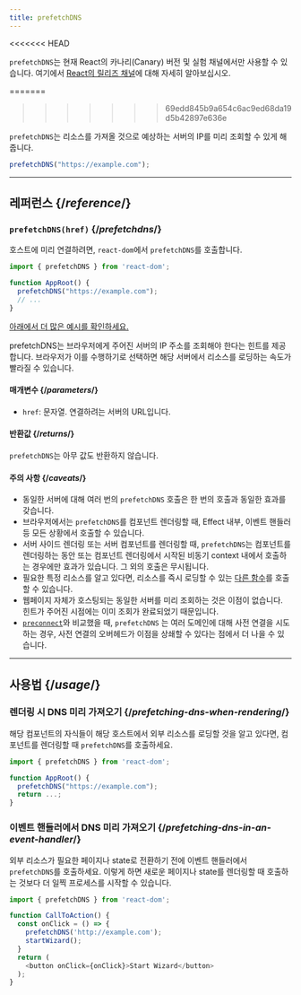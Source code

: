 ```yaml
---
title: prefetchDNS
---
```


<<<<<<< HEAD
<Canary>

`prefetchDNS`는 현재 React의 카나리(Canary) 버전 및 실험 채널에서만 사용할 수 있습니다. 여기에서 [React의 릴리즈 채널](/community/versioning-policy#all-release-channels)에 대해 자세히 알아보십시오.

</Canary>

=======
>>>>>>> 69edd845b9a654c6ac9ed68da19d5b42897e636e
<Intro>

`prefetchDNS`는 리소스를 가져올 것으로 예상하는 서버의 IP를 미리 조회할 수 있게 해줍니다.

```js
prefetchDNS("https://example.com");
```

</Intro>

<InlineToc />

---

## 레퍼런스 {/*reference*/}

### `prefetchDNS(href)` {/*prefetchdns*/}

호스트에 미리 연결하려면, `react-dom`에서 `prefetchDNS`를 호출합니다.

```js
import { prefetchDNS } from 'react-dom';

function AppRoot() {
  prefetchDNS("https://example.com");
  // ...
}

```

[아래에서 더 많은 예시를 확인하세요.](#usage)

prefetchDNS는 브라우저에게 주어진 서버의 IP 주소를 조회해야 한다는 힌트를 제공합니다. 브라우저가 이를 수행하기로 선택하면 해당 서버에서 리소스를 로딩하는 속도가 빨라질 수 있습니다.

#### 매개변수 {/*parameters*/}

* `href`: 문자열. 연결하려는 서버의 URL입니다.

#### 반환값 {/*returns*/}

`prefetchDNS`는 아무 값도 반환하지 않습니다.

#### 주의 사항 {/*caveats*/}

* 동일한 서버에 대해 여러 번의 `prefetchDNS` 호출은 한 번의 호출과 동일한 효과를 갖습니다.
* 브라우저에서는 `prefetchDNS`를 컴포넌트 렌더링할 때, Effect 내부, 이벤트 핸들러 등 모든 상황에서 호출할 수 있습니다.
* 서버 사이드 렌더링 또는 서버 컴포넌트를 렌더링할 때, `prefetchDNS`는 컴포넌트를 렌더링하는 동안 또는 컴포넌트 렌더링에서 시작된 비동기 context 내에서 호출하는 경우에만 효과가 있습니다. 그 외의  호출은 무시됩니다.
* 필요한 특정 리소스를 알고 있다면, 리소스를 즉시 로딩할 수 있는 [다른 함수](/reference/react-dom/#resource-preloading-apis)를 호출할 수 있습니다.
* 웹페이지 자체가 호스팅되는 동일한 서버를 미리 조회하는 것은 이점이 없습니다. 힌트가 주어진 시점에는 이미 조회가 완료되었기 때문입니다.
* [`preconnect`](/reference/react-dom/preconnect)와 비교했을 때, `prefetchDNS` 는 여러 도메인에 대해 사전 연결을 시도하는 경우, 사전 연결의 오버헤드가 이점을 상쇄할 수 있다는 점에서 더 나을 수 있습니다.

---

## 사용법 {/*usage*/}

### 렌더링 시 DNS 미리 가져오기 {/*prefetching-dns-when-rendering*/}

해당 컴포넌트의 자식들이 해당 호스트에서 외부 리소스를 로딩할 것을 알고 있다면, 컴포넌트를 렌더링할 때 `prefetchDNS`를 호출하세요.

```js
import { prefetchDNS } from 'react-dom';

function AppRoot() {
  prefetchDNS("https://example.com");
  return ...;
}
```

### 이벤트 핸들러에서 DNS 미리 가져오기 {/*prefetching-dns-in-an-event-handler*/}

외부 리소스가 필요한 페이지나 state로 전환하기 전에 이벤트 핸들러에서 `prefetchDNS`를 호출하세요. 이렇게 하면 새로운 페이지나 state를 렌더링할 때 호출하는 것보다 더 일찍 프로세스를 시작할 수 있습니다.

```js
import { prefetchDNS } from 'react-dom';

function CallToAction() {
  const onClick = () => {
    prefetchDNS('http://example.com');
    startWizard();
  }
  return (
    <button onClick={onClick}>Start Wizard</button>
  );
}
```
